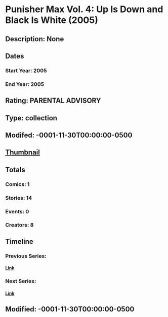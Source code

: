 # Punisher Max Vol. 4: Up Is Down and Black Is White (2005)
## Description: None
## Dates
### Start Year: 2005
### End Year: 2005
## Rating: PARENTAL ADVISORY
## Type: collection
## Modifed: -0001-11-30T00:00:00-0500
## [Thumbnail](http://i.annihil.us/u/prod/marvel/i/mg/f/50/4c7d64c3bd8ca.jpg)
## Totals
### Comics: 1
### Stories: 14
### Events: 0
### Creators: 8
## Timeline
### Previous Series: 
#### [Link]()
### Next Series: 
#### [Link]()
## Modified: -0001-11-30T00:00:00-0500